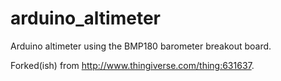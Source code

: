 # arduino_altimeter
Arduino altimeter using the BMP180 barometer breakout board.

Forked(ish) from http://www.thingiverse.com/thing:631637.
